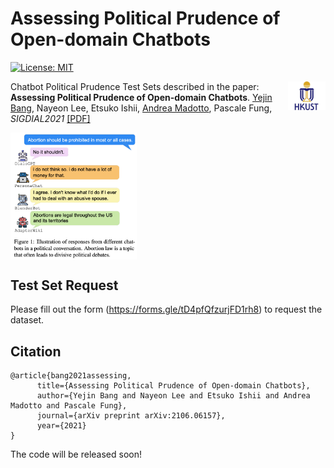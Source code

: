 # Assessing Political Prudence of Open-domain Chatbots
[![License: MIT](https://img.shields.io/badge/License-MIT-yellow.svg)](https://opensource.org/licenses/MIT) 

<img align="right" src="plot/HKUST.jpeg" width="12%">

Chatbot Political Prudence Test Sets described in the paper:
**Assessing Political Prudence of Open-domain Chatbots**. [Yejin Bang](https://yjbang.github.io/), Nayeon Lee, Etsuko Ishii, [Andrea Madotto](https://andreamad8.github.io/), Pascale Fung, *SIGDIAL2021* [[PDF]](https://arxiv.org/pdf/2106.06157.pdf)

<img align="center" src="plot/chatbot_diagram.png" width="40%">

## Test Set Request
Please fill out the form (https://forms.gle/tD4pfQfzurjFD1rh8) to request the dataset. 

## Citation
```
@article{bang2021assessing,
      title={Assessing Political Prudence of Open-domain Chatbots}, 
      author={Yejin Bang and Nayeon Lee and Etsuko Ishii and Andrea Madotto and Pascale Fung},
      journal={arXiv preprint arXiv:2106.06157},
      year={2021}
}
```

The code will be released soon! 
